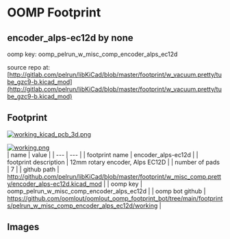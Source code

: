 # OOMP Footprint  
## encoder_alps-ec12d  by none  
  
oomp key: oomp_pelrun_w_misc_comp_encoder_alps_ec12d  
  
source repo at: [http://gitlab.com/pelrun/libKiCad/blob/master/footprint/w_vacuum.pretty/tube_gzc9-b.kicad_mod](http://gitlab.com/pelrun/libKiCad/blob/master/footprint/w_vacuum.pretty/tube_gzc9-b.kicad_mod)  
## Footprint  
  
[![working_kicad_pcb_3d.png](working_kicad_pcb_3d_600.png)](working_kicad_pcb_3d.png)  
  
[![working.png](working_600.png)](working.png)  
| name | value | 
| --- | --- | 
| footprint name | encoder_alps-ec12d | 
| footprint description | 12mm rotary encoder, Alps EC12D | 
| number of pads | 7 | 
| github path | http://github.com/pelrun/libKiCad/blob/master/footprint/w_misc_comp.pretty/encoder_alps-ec12d.kicad_mod | 
| oomp key | oomp_pelrun_w_misc_comp_encoder_alps_ec12d | 
| oomp bot github | https://github.com/oomlout/oomlout_oomp_footprint_bot/tree/main/footprints/pelrun_w_misc_comp_encoder_alps_ec12d/working | 
## Images  
